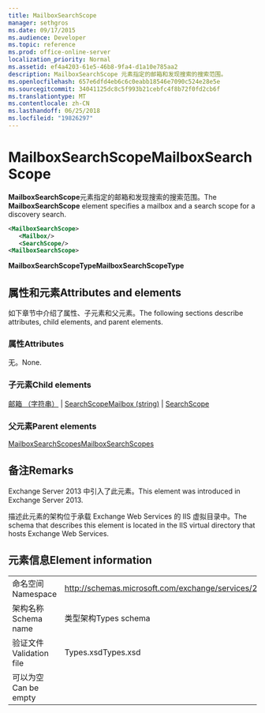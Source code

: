 ```yaml
---
title: MailboxSearchScope
manager: sethgros
ms.date: 09/17/2015
ms.audience: Developer
ms.topic: reference
ms.prod: office-online-server
localization_priority: Normal
ms.assetid: ef4a4203-61e5-46b8-9fa4-d1a10e785aa2
description: MailboxSearchScope 元素指定的邮箱和发现搜索的搜索范围。
ms.openlocfilehash: 657e6dfd4eb6c6c0eabb18546e7090c524e28e5e
ms.sourcegitcommit: 34041125dc8c5f993b21cebfc4f8b72f0fd2cb6f
ms.translationtype: MT
ms.contentlocale: zh-CN
ms.lasthandoff: 06/25/2018
ms.locfileid: "19826297"
---
```

# <a name="mailboxsearchscope"></a><span data-ttu-id="ea7fb-103">MailboxSearchScope</span><span class="sxs-lookup"><span data-stu-id="ea7fb-103">MailboxSearchScope</span></span>

<span data-ttu-id="ea7fb-104">**MailboxSearchScope**元素指定的邮箱和发现搜索的搜索范围。</span><span class="sxs-lookup"><span data-stu-id="ea7fb-104">The **MailboxSearchScope** element specifies a mailbox and a search scope for a discovery search.</span></span> 
  
```XML
<MailboxSearchScope>
   <Mailbox/>
   <SearchScope/>
<MailboxSearchScope>
```

<span data-ttu-id="ea7fb-105">**MailboxSearchScopeType**</span><span class="sxs-lookup"><span data-stu-id="ea7fb-105">**MailboxSearchScopeType**</span></span>

## <a name="attributes-and-elements"></a><span data-ttu-id="ea7fb-106">属性和元素</span><span class="sxs-lookup"><span data-stu-id="ea7fb-106">Attributes and elements</span></span>

<span data-ttu-id="ea7fb-107">如下章节中介绍了属性、子元素和父元素。</span><span class="sxs-lookup"><span data-stu-id="ea7fb-107">The following sections describe attributes, child elements, and parent elements.</span></span>
  
### <a name="attributes"></a><span data-ttu-id="ea7fb-108">属性</span><span class="sxs-lookup"><span data-stu-id="ea7fb-108">Attributes</span></span>

<span data-ttu-id="ea7fb-109">无。</span><span class="sxs-lookup"><span data-stu-id="ea7fb-109">None.</span></span>
  
### <a name="child-elements"></a><span data-ttu-id="ea7fb-110">子元素</span><span class="sxs-lookup"><span data-stu-id="ea7fb-110">Child elements</span></span>

<span data-ttu-id="ea7fb-111">[邮箱 （字符串）](mailbox-string.md) | [SearchScope](searchscope.md)</span><span class="sxs-lookup"><span data-stu-id="ea7fb-111">[Mailbox (string)](mailbox-string.md) | [SearchScope](searchscope.md)</span></span>
  
### <a name="parent-elements"></a><span data-ttu-id="ea7fb-112">父元素</span><span class="sxs-lookup"><span data-stu-id="ea7fb-112">Parent elements</span></span>

[<span data-ttu-id="ea7fb-113">MailboxSearchScopes</span><span class="sxs-lookup"><span data-stu-id="ea7fb-113">MailboxSearchScopes</span></span>](mailboxsearchscopes.md)
  
## <a name="remarks"></a><span data-ttu-id="ea7fb-114">备注</span><span class="sxs-lookup"><span data-stu-id="ea7fb-114">Remarks</span></span>

<span data-ttu-id="ea7fb-115">Exchange Server 2013 中引入了此元素。</span><span class="sxs-lookup"><span data-stu-id="ea7fb-115">This element was introduced in Exchange Server 2013.</span></span>
  
<span data-ttu-id="ea7fb-116">描述此元素的架构位于承载 Exchange Web Services 的 IIS 虚拟目录中。</span><span class="sxs-lookup"><span data-stu-id="ea7fb-116">The schema that describes this element is located in the IIS virtual directory that hosts Exchange Web Services.</span></span>
  
## <a name="element-information"></a><span data-ttu-id="ea7fb-117">元素信息</span><span class="sxs-lookup"><span data-stu-id="ea7fb-117">Element information</span></span>

|||
|:-----|:-----|
|<span data-ttu-id="ea7fb-118">命名空间</span><span class="sxs-lookup"><span data-stu-id="ea7fb-118">Namespace</span></span>  <br/> |http://schemas.microsoft.com/exchange/services/2006/types  <br/> |
|<span data-ttu-id="ea7fb-119">架构名称</span><span class="sxs-lookup"><span data-stu-id="ea7fb-119">Schema name</span></span>  <br/> |<span data-ttu-id="ea7fb-120">类型架构</span><span class="sxs-lookup"><span data-stu-id="ea7fb-120">Types schema</span></span>  <br/> |
|<span data-ttu-id="ea7fb-121">验证文件</span><span class="sxs-lookup"><span data-stu-id="ea7fb-121">Validation file</span></span>  <br/> |<span data-ttu-id="ea7fb-122">Types.xsd</span><span class="sxs-lookup"><span data-stu-id="ea7fb-122">Types.xsd</span></span>  <br/> |
|<span data-ttu-id="ea7fb-123">可以为空</span><span class="sxs-lookup"><span data-stu-id="ea7fb-123">Can be empty</span></span>  <br/> ||
   

